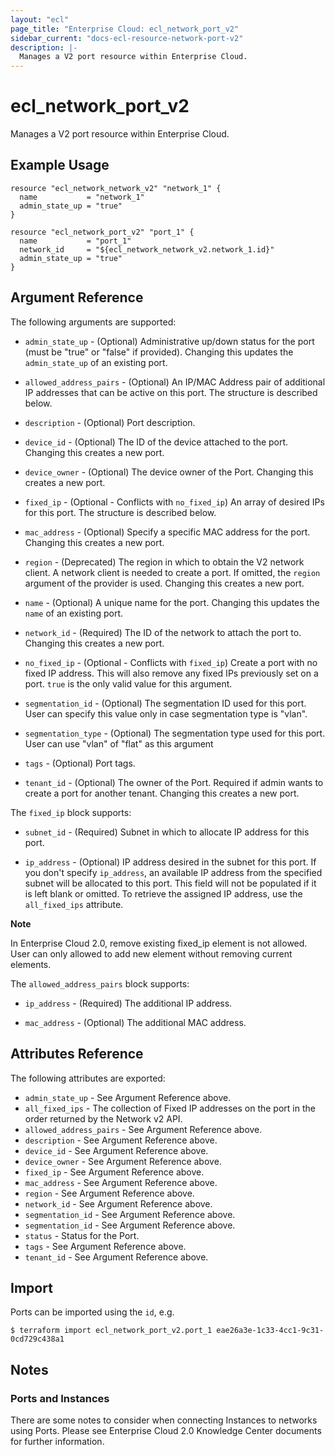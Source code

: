 ```yaml
---
layout: "ecl"
page_title: "Enterprise Cloud: ecl_network_port_v2"
sidebar_current: "docs-ecl-resource-network-port-v2"
description: |-
  Manages a V2 port resource within Enterprise Cloud.
---
```


# ecl\_network\_port\_v2

Manages a V2 port resource within Enterprise Cloud.

## Example Usage

```hcl
resource "ecl_network_network_v2" "network_1" {
  name           = "network_1"
  admin_state_up = "true"
}

resource "ecl_network_port_v2" "port_1" {
  name           = "port_1"
  network_id     = "${ecl_network_network_v2.network_1.id}"
  admin_state_up = "true"
}
```

## Argument Reference

The following arguments are supported:

* `admin_state_up` - (Optional) Administrative up/down status for the port
    (must be "true" or "false" if provided). Changing this updates the
    `admin_state_up` of an existing port.

* `allowed_address_pairs` - (Optional) An IP/MAC Address pair of additional IP
    addresses that can be active on this port. The structure is described
    below.

* `description` - (Optional) Port description.

* `device_id` - (Optional) The ID of the device attached to the port. Changing this
    creates a new port.

* `device_owner` - (Optional) The device owner of the Port.
    Changing this creates a new port.

* `fixed_ip` - (Optional - Conflicts with `no_fixed_ip`) An array of desired IPs for
    this port. The structure is described below.

* `mac_address` - (Optional) Specify a specific MAC address for the port. Changing
    this creates a new port.

* `region` - (Deprecated) The region in which to obtain the V2 network client.
    A network client is needed to create a port. If omitted, the
    `region` argument of the provider is used.
    Changing this creates a new port.

* `name` - (Optional) A unique name for the port. Changing this
    updates the `name` of an existing port.

* `network_id` - (Required) The ID of the network to attach the port to.
    Changing this creates a new port.

* `no_fixed_ip` - (Optional - Conflicts with `fixed_ip`) Create a port with no fixed
    IP address. This will also remove any fixed IPs previously set on a port. `true`
    is the only valid value for this argument.

* `segmentation_id` - (Optional) The segmentation ID used for this port.
    User can specify this value only in case segmentation type is "vlan".

* `segmentation_type` - (Optional) The segmentation type used for this port.
    User can use "vlan" of "flat" as this argument

* `tags` - (Optional) Port tags.

* `tenant_id` - (Optional) The owner of the Port. Required if admin wants
    to create a port for another tenant. Changing this creates a new port.

The `fixed_ip` block supports:

* `subnet_id` - (Required) Subnet in which to allocate IP address for
this port.

* `ip_address` - (Optional) IP address desired in the subnet for this port. If
you don't specify `ip_address`, an available IP address from the specified
subnet will be allocated to this port. This field will not be populated if it
is left blank or omitted. To retrieve the assigned IP address, use the
`all_fixed_ips` attribute.

**Note**

In Enterprise Cloud 2.0, remove existing fixed_ip element is not allowed.
User can only allowed to add new element without removing current elements.

The `allowed_address_pairs` block supports:

* `ip_address` - (Required) The additional IP address.

* `mac_address` - (Optional) The additional MAC address.

## Attributes Reference

The following attributes are exported:

* `admin_state_up` - See Argument Reference above.
* `all_fixed_ips` - The collection of Fixed IP addresses on the port in the
  order returned by the Network v2 API.
* `allowed_address_pairs` - See Argument Reference above.
* `description` - See Argument Reference above.
* `device_id` - See Argument Reference above.
* `device_owner` - See Argument Reference above.
* `fixed_ip` - See Argument Reference above.
* `mac_address` - See Argument Reference above.
* `region` - See Argument Reference above.
* `network_id` - See Argument Reference above.
* `segmentation_id` - See Argument Reference above.
* `segmentation_id` - See Argument Reference above.
* `status` - Status for the Port.
* `tags` - See Argument Reference above.
* `tenant_id` - See Argument Reference above.

## Import

Ports can be imported using the `id`, e.g.

```
$ terraform import ecl_network_port_v2.port_1 eae26a3e-1c33-4cc1-9c31-0cd729c438a1
```

## Notes

### Ports and Instances

There are some notes to consider when connecting Instances to networks using
Ports.
Please see Enterprise Cloud 2.0 Knowledge Center documents for further information.
